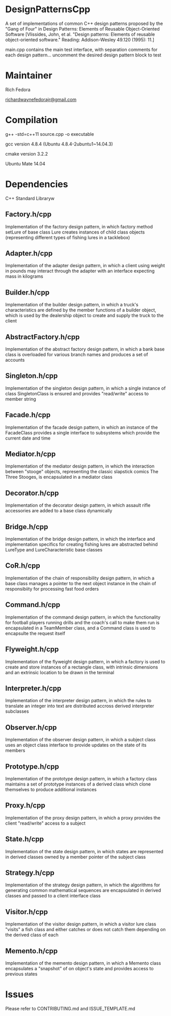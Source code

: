 # DesignPatternsCpp
A set of implementations of common C++ design patterns proposed by the "Gang of Four" in Design Patterns: Elements of Reusable Object-Oriented Software [Vlissides, John, et al. "Design patterns: Elements of reusable object-oriented software." Reading: Addison-Wesley 49.120 (1995): 11.]

main.cpp contains the main test interface, with separation comments for each design pattern... uncomment the desired design pattern block to test

# Maintainer
Rich Fedora

richardwaynefedorajr@gmail.com

# Compilation
g++ -std=c++11 source.cpp -o executable

gcc version 4.8.4 (Ubuntu 4.8.4-2ubuntu1~14.04.3)

cmake version 3.2.2

Ubuntu Mate 14.04 

# Dependencies
C++ Standard Libraryw

## Factory.h/cpp
Implementation of the factory design pattern, in which factory method setLure of base class Lure creates instances of child class objects (representing different types of fishing lures in a tacklebox)

## Adapter.h/cpp
Implementation of the adapter design pattern, in which a client using weight in pounds may interact through the adapter with an interface expecting mass in kilograms

## Builder.h/cpp
Implementation of the builder design pattern, in which a truck's characteristics are defined by the member functions of a builder object, which is used by the dealership object to create and supply the truck to the client

## AbstractFactory.h/cpp
Implementation of the abstract factory design pattern, in which a bank base class is overloaded for various branch names and produces a set of accounts

## Singleton.h/cpp
Implementation of the singleton design pattern, in which a single instance of class SingletonClass is ensured and provides "read/write" access to member string

## Facade.h/cpp
Implementation of the facade design pattern, in which an instance of the FacadeClass provides a single interface to subsystems which provide the current date and time

## Mediator.h/cpp
Implementation of the mediator design pattern, in which the interaction between "stooge" objects, representing the classic slapstick comics The Three Stooges, is encapsulated in a mediator class

## Decorator.h/cpp
Implementation of the decorator design pattern, in which assault rifle accessories are added to a base class dynamically

## Bridge.h/cpp
Implementation of the bridge design pattern, in which the interface and implementation specifics for creating fishing lures are abstracted behind LureType and LureCharacteristic base classes

## CoR.h/cpp
Implementation of the chain of responsibility design pattern, in which a base class manages a pointer to the next object instance in the chain of responsibiity for processing fast food orders

## Command.h/cpp
Implementation of the command design pattern, in which the functionality for football players running drills and the coach's call to make them run is encapsulated in a TeamMember class, and a Command class is used to encapsulte the request itself 

## Flyweight.h/cpp
Implementation of the flyweight design pattern, in which a factory is used to create and store instances of a rectangle class, with intrinsic dimensions and an extrinsic location to be drawn in the terminal

## Interpreter.h/cpp
Implementation of the interpreter design pattern, in which the rules to translate an integer into text are distributed accross derived interpreter subclasses

## Observer.h/cpp
Implementation of the observer design pattern, in which a subject class uses an object class interface to provide updates on the state of its members

## Prototype.h/cpp
Implementation of the prototype design pattern, in which a factory class maintains a set of prototype instances of a derived class which clone themselves to produce additional instances

## Proxy.h/cpp
Implementation of the proxy design pattern, in which a proxy provides the client "read/write" access to a subject

## State.h/cpp
Implementation of the state design pattern, in which states are represented in derived classes owned by a member pointer of the subject class

## Strategy.h/cpp
Implementation of the strategy design pattern, in which the algorithms for generating common mathematical sequences are encapsulated in derived classes and passed to a client interface class

## Visitor.h/cpp
Implementation of the visitor design pattern, in which a visitor lure class "visits" a fish class and either catches or does not catch them depending on the derived class of each

## Memento.h/cpp
Implementation of the memento design pattern, in which a Memento class encapsulates a "snapshot" of on object's state and provides access to previous states 

# Issues
Please refer to CONTRIBUTING.md and ISSUE_TEMPLATE.md
